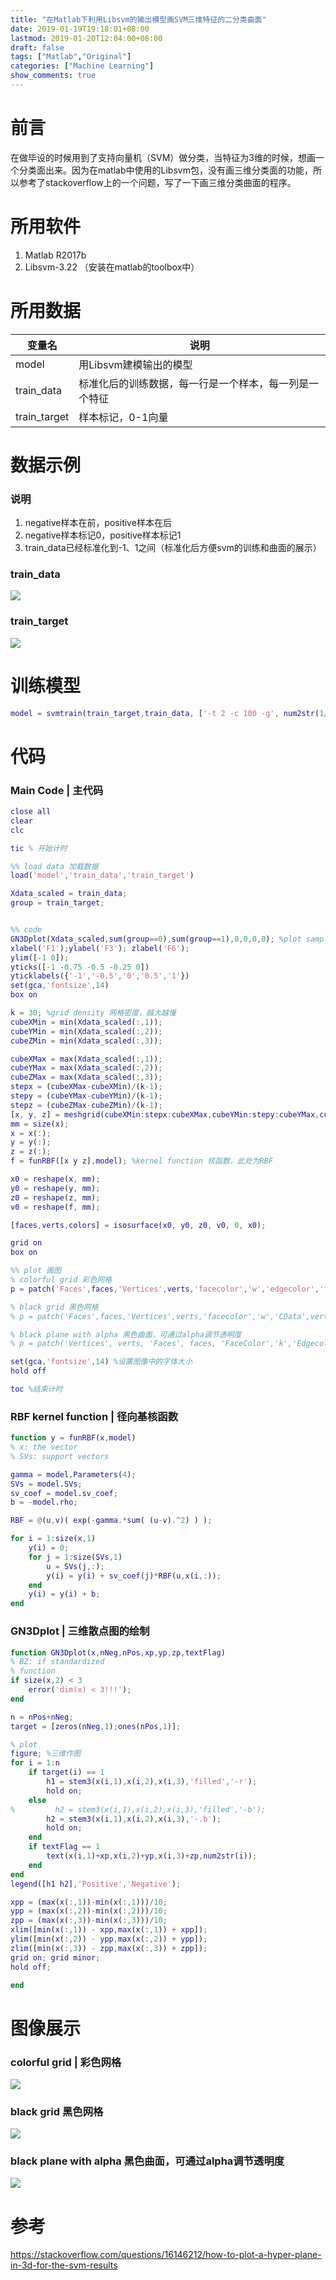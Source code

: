 ```yaml
---
title: "在Matlab下利用Libsvm的输出模型画SVM三维特征的二分类曲面"
date: 2019-01-19T19:18:01+08:00
lastmod: 2019-01-20T12:04:00+08:00
draft: false
tags: ["Matlab","Original"]
categories: ["Machine Learning"]
show_comments: true
---
```


# 前言
在做毕设的时候用到了支持向量机（SVM）做分类，当特征为3维的时候，想画一个分类面出来。因为在matlab中使用的Libsvm包，没有画三维分类面的功能，所以参考了stackoverflow上的一个问题，写了一下画三维分类曲面的程序。

# 所用软件
1. Matlab R2017b
2. Libsvm-3.22 （安装在matlab的toolbox中）

# 所用数据

| 变量名 | 说明 |
| --- | --- |
| model | 用Libsvm建模输出的模型  |
| train_data | 标准化后的训练数据，每一行是一个样本，每一列是一个特征 |
| train_target | 样本标记，0-1向量 |

# 数据示例

### 说明
1. negative样本在前，positive样本在后
2. negative样本标记0，positive样本标记1
3. train_data已经标准化到-1、1之间（标准化后方便svm的训练和曲面的展示）

### train_data

![](https://i.loli.net/2019/01/19/5c4319e8359e0.jpg)

### train_target
![](https://i.loli.net/2019/01/19/5c431a19aa4a3.jpg)

# 训练模型
```matlab
model = svmtrain(train_target,train_data, ['-t 2 -c 100 -g', num2str(1/3),' -b 1 -q']); 
```

# 代码

### Main Code | 主代码
```matlab
close all
clear
clc

tic % 开始计时

%% load data 加载数据
load('model','train_data','train_target') 

Xdata_scaled = train_data;
group = train_target;


%% code 
GN3Dplot(Xdata_scaled,sum(group==0),sum(group==1),0,0,0,0); %plot samples 画三维图
xlabel('F1');ylabel('F3'); zlabel('F6');
ylim([-1 0]);
yticks([-1 -0.75 -0.5 -0.25 0])
yticklabels({'-1','-0.5','0','0.5','1'})
set(gca,'fontsize',14)
box on

k = 30; %grid density 网格密度，越大越慢
cubeXMin = min(Xdata_scaled(:,1));
cubeYMin = min(Xdata_scaled(:,2));
cubeZMin = min(Xdata_scaled(:,3));

cubeXMax = max(Xdata_scaled(:,1));
cubeYMax = max(Xdata_scaled(:,2));
cubeZMax = max(Xdata_scaled(:,3));
stepx = (cubeXMax-cubeXMin)/(k-1);
stepy = (cubeYMax-cubeYMin)/(k-1);
stepz = (cubeZMax-cubeZMin)/(k-1);
[x, y, z] = meshgrid(cubeXMin:stepx:cubeXMax,cubeYMin:stepy:cubeYMax,cubeZMin:stepz:cubeZMax);
mm = size(x);
x = x(:);
y = y(:);
z = z(:);
f = funRBF([x y z],model); %kernel function 核函数，此处为RBF

x0 = reshape(x, mm);
y0 = reshape(y, mm);
z0 = reshape(z, mm);
v0 = reshape(f, mm);

[faces,verts,colors] = isosurface(x0, y0, z0, v0, 0, x0);

grid on
box on

%% plot 画图
% colorful grid 彩色网格
p = patch('Faces',faces,'Vertices',verts,'facecolor','w','edgecolor','flat','CData',verts(:,3), 'FaceAlpha', 0.5)

% black grid 黑色网格
% p = patch('Faces',faces,'Vertices',verts,'facecolor','w','CData',verts(:,3),'FaceAlpha', 0.5)

% black plane with alpha 黑色曲面，可通过alpha调节透明度
% p = patch('Vertices', verts, 'Faces', faces, 'FaceColor','k','Edgecolor', 'none', 'FaceAlpha', 0.5);

set(gca,'fontsize',14) %设置图像中的字体大小
hold off

toc %结束计时
```

### RBF kernel function | 径向基核函数
```matlab
function y = funRBF(x,model)
% x: the vector
% SVs: support vectors

gamma = model.Parameters(4);
SVs = model.SVs;
sv_coef = model.sv_coef;
b = -model.rho;

RBF = @(u,v)( exp(-gamma.*sum( (u-v).^2) ) );

for i = 1:size(x,1)
    y(i) = 0;
    for j = 1:size(SVs,1)
        u = SVs(j,:);
        y(i) = y(i) + sv_coef(j)*RBF(u,x(i,:));
    end
    y(i) = y(i) + b;
end
```

### GN3Dplot | 三维散点图的绘制

```matlab
function GN3Dplot(x,nNeg,nPos,xp,yp,zp,textFlag)
% BZ: if standardized
% function 
if size(x,2) < 3
	error('dim(x) < 3!!!');
end

n = nPos+nNeg;
target = [zeros(nNeg,1);ones(nPos,1)];

% plot
figure; %三维作图
for i = 1:n
    if target(i) == 1
        h1 = stem3(x(i,1),x(i,2),x(i,3),'filled','-r');
        hold on;
    else
%         h2 = stem3(x(i,1),x(i,2),x(i,3),'filled','-b');
        h2 = stem3(x(i,1),x(i,2),x(i,3),'-.b');
        hold on;
    end
    if textFlag == 1
        text(x(i,1)+xp,x(i,2)+yp,x(i,3)+zp,num2str(i));
    end
end
legend([h1 h2],'Positive','Negative');

xpp = (max(x(:,1))-min(x(:,1)))/10;
ypp = (max(x(:,2))-min(x(:,2)))/10;
zpp = (max(x(:,3))-min(x(:,3)))/10;
xlim([min(x(:,1)) - xpp,max(x(:,1)) + xpp]);
ylim([min(x(:,2)) - ypp,max(x(:,2)) + ypp]);
zlim([min(x(:,3)) - zpp,max(x(:,3)) + zpp]);
grid on; grid minor;
hold off;

end
```

# 图像展示

### colorful grid | 彩色网格

![](https://i.loli.net/2019/01/19/5c431e4364c09.jpg)


### black grid 黑色网格

![](https://i.loli.net/2019/01/19/5c431e84f2e96.jpg)


### black plane with alpha 黑色曲面，可通过alpha调节透明度

![](https://i.loli.net/2019/01/19/5c431ea2a92c9.jpg)


# 参考
https://stackoverflow.com/questions/16146212/how-to-plot-a-hyper-plane-in-3d-for-the-svm-results


